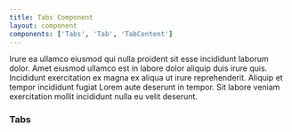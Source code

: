 ```yaml
---
title: Tabs Component
layout: component
components: ['Tabs', 'Tab', 'TabContent']
---
```


<script>
  import { Button, Preview } from '$lib/components'
</script>

Irure ea ullamco eiusmod qui nulla proident sit esse incididunt laborum dolor. Amet eiusmod ullamco est in labore dolor aliquip duis irure quis. Incididunt exercitation ex magna ex aliqua ut irure reprehenderit. Aliquip et tempor incididunt fugiat Lorem aute deserunt in tempor. Sit labore veniam exercitation mollit incididunt nulla eu velit deserunt.

### Tabs

<FileSource src="/framed/Tabs/Tabs" />
